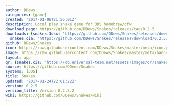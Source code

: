 ```yaml
---
author: DDews
categories: [game]
created: '2017-01-06T21:56:01Z'
description: Local play snake game for 3DS homebrew/cfw
download_page: https://github.com/DDews/Snakes/releases/tag/0.2.5
downloads: {snakes.3dsx: 'https://github.com/DDews/Snakes/releases/download/0.2.5/snakes.3dsx',
  snakes.cia: 'https://github.com/DDews/Snakes/releases/download/0.2.5/snakes.cia'}
github: DDews/Snakes
icon: https://raw.githubusercontent.com/DDews/Snakes/master/meta/icon.png
image: https://raw.githubusercontent.com/DDews/Snakes/master/meta/banner.png
layout: app
qr: {snakes.cia: 'https://db.universal-team.net/assets/images/qr/snakes.cia.png'}
source: https://github.com/DDews/Snakes
systems: [3DS]
title: Snakes
updated: '2017-01-24T22:01:22Z'
version: 0.2.5
version_title: Version 0.2.5.2
wiki: https://github.com/DDews/Snakes/wiki
---
```

